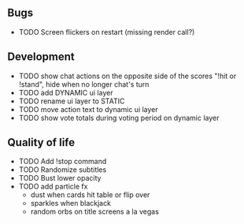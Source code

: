 ## Bugs

- TODO Screen flickers on restart (missing render call?)

## Development

- TODO show chat actions on the opposite side of the scores "!hit or !stand", hide when no longer chat's turn
- TODO add DYNAMIC ui layer
- TODO rename ui layer to STATIC
- TODO move action text to dynamic ui layer
- TODO show vote totals during voting period on dynamic layer

## Quality of life

- TODO Add !stop command
- TODO Randomize subtitles
- TODO Bust lower opacity
- TODO add particle fx
  - dust when cards hit table or flip over
  - sparkles when blackjack
  - random orbs on title screens a la vegas

